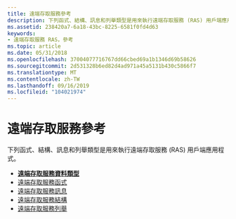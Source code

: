 ```yaml
---
title: 遠端存取服務參考
description: 下列函式、結構、訊息和列舉類型是用來執行遠端存取服務 (RAS) 用戶端應用程式。
ms.assetid: 238420a7-6a18-43bc-8225-6581f0fd4d63
keywords:
- 遠端存取服務 RAS，參考
ms.topic: article
ms.date: 05/31/2018
ms.openlocfilehash: 37004077716767dd66cbed69a1b1346d69b58626
ms.sourcegitcommit: 2d531328b6ed82d4ad971a45a5131b430c5866f7
ms.translationtype: MT
ms.contentlocale: zh-TW
ms.lasthandoff: 09/16/2019
ms.locfileid: "104021974"
---
```

# <a name="remote-access-service-reference"></a>遠端存取服務參考

下列函式、結構、訊息和列舉類型是用來執行遠端存取服務 (RAS) 用戶端應用程式。

-   [**遠端存取服務資料類型**](remote-access-service-data-types.md)
-   [遠端存取服務函式](remote-access-service-functions.md)
-   [遠端存取服務訊息](remote-access-service-messages.md)
-   [遠端存取服務結構](remote-access-service-structures.md)
-   [遠端存取服務列舉](remote-access-service-enumerations.md)

 

 




